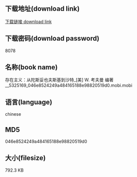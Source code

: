 ## 下载地址(download link)
[下载链接 download link](https://voluble-croquembouche-d321dc.netlify.app/?s=%E5%AD%98%E5%9C%A8%E4%B8%BB%E4%B9%89%EF%BC%9A%E4%BB%8E%E9%99%80%E6%96%AF%E5%A6%A5%E4%B9%9F%E5%A4%AB%E6%96%AF%E5%9F%BA%E5%88%B0%E6%B2%99%E7%89%B9_%5B%E7%BE%8E%5D+W.+%E8%80%83%E5%A4%AB%E6%9B%BC+%E7%BC%96%E8%91%97__5325169_046e8524249a484165188e98820519d0.mobi)

## 下载密码(download password)
8078

## 名称(book name)
存在主义：从陀斯妥也夫斯基到沙特_[美] W. 考夫曼 编著__5325169_046e8524249a484165188e98820519d0.mobi.mobi

## 语言(language)
chinese

## MD5
046e8524249a484165188e98820519d0

## 大小(filesize)
792.3 KB
